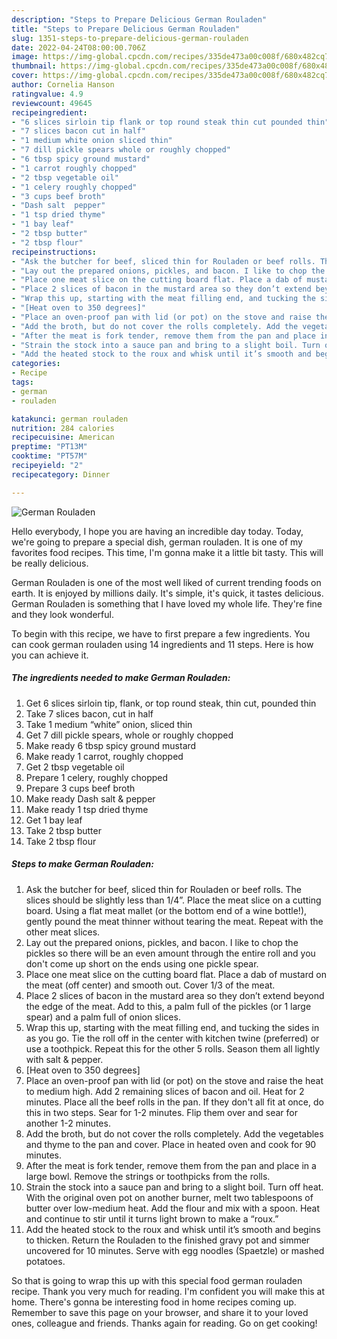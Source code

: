```yaml
---
description: "Steps to Prepare Delicious German Rouladen"
title: "Steps to Prepare Delicious German Rouladen"
slug: 1351-steps-to-prepare-delicious-german-rouladen
date: 2022-04-24T08:00:00.706Z
image: https://img-global.cpcdn.com/recipes/335de473a00c008f/680x482cq70/german-rouladen-recipe-main-photo.jpg
thumbnail: https://img-global.cpcdn.com/recipes/335de473a00c008f/680x482cq70/german-rouladen-recipe-main-photo.jpg
cover: https://img-global.cpcdn.com/recipes/335de473a00c008f/680x482cq70/german-rouladen-recipe-main-photo.jpg
author: Cornelia Hanson
ratingvalue: 4.9
reviewcount: 49645
recipeingredient:
- "6 slices sirloin tip flank or top round steak thin cut pounded thin"
- "7 slices bacon cut in half"
- "1 medium white onion sliced thin"
- "7 dill pickle spears whole or roughly chopped"
- "6 tbsp spicy ground mustard"
- "1 carrot roughly chopped"
- "2 tbsp vegetable oil"
- "1 celery roughly chopped"
- "3 cups beef broth"
- "Dash salt  pepper"
- "1 tsp dried thyme"
- "1 bay leaf"
- "2 tbsp butter"
- "2 tbsp flour"
recipeinstructions:
- "Ask the butcher for beef, sliced thin for Rouladen or beef rolls. The slices should be slightly less than 1/4”. Place the meat slice on a cutting board. Using a flat meat mallet (or the bottom end of a wine bottle!), gently pound the meat thinner without tearing the meat. Repeat with the other meat slices."
- "Lay out the prepared onions, pickles, and bacon. I like to chop the pickles so there will be an even amount through the entire roll and you don&#39;t come up short on the ends using one pickle spear."
- "Place one meat slice on the cutting board flat. Place a dab of mustard on the meat (off center) and smooth out. Cover 1/3 of the meat."
- "Place 2 slices of bacon in the mustard area so they don’t extend beyond the edge of the meat. Add to this, a palm full of the pickles (or 1 large spear) and a palm full of onion slices."
- "Wrap this up, starting with the meat filling end, and tucking the sides in as you go. Tie the roll off in the center with kitchen twine (preferred) or use a toothpick. Repeat this for the other 5 rolls. Season them all lightly with salt &amp; pepper."
- "[Heat oven to 350 degrees]"
- "Place an oven-proof pan with lid (or pot) on the stove and raise the heat to medium high. Add 2 remaining slices of bacon and oil. Heat for 2 minutes. Place all the beef rolls in the pan. If they don&#39;t all fit at once, do this in two steps. Sear for 1-2 minutes. Flip them over and sear for another 1-2 minutes."
- "Add the broth, but do not cover the rolls completely. Add the vegetables and thyme to the pan and cover. Place in heated oven and cook for 90 minutes."
- "After the meat is fork tender, remove them from the pan and place in a large bowl. Remove the strings or toothpicks from the rolls."
- "Strain the stock into a sauce pan and bring to a slight boil. Turn off heat. With the original oven pot on another burner, melt two tablespoons of butter over low-medium heat. Add the flour and mix with a spoon. Heat and continue to stir until it turns light brown to make a “roux.”"
- "Add the heated stock to the roux and whisk until it’s smooth and begins to thicken. Return the Rouladen to the finished gravy pot and simmer uncovered for 10 minutes. Serve with egg noodles (Spaetzle) or mashed potatoes."
categories:
- Recipe
tags:
- german
- rouladen

katakunci: german rouladen 
nutrition: 284 calories
recipecuisine: American
preptime: "PT13M"
cooktime: "PT57M"
recipeyield: "2"
recipecategory: Dinner

---
```



![German Rouladen](https://img-global.cpcdn.com/recipes/335de473a00c008f/680x482cq70/german-rouladen-recipe-main-photo.jpg)

Hello everybody, I hope you are having an incredible day today. Today, we're going to prepare a special dish, german rouladen. It is one of my favorites food recipes. This time, I'm gonna make it a little bit tasty. This will be really delicious.

German Rouladen is one of the most well liked of current trending foods on earth. It is enjoyed by millions daily. It's simple, it's quick, it tastes delicious. German Rouladen is something that I have loved my whole life. They're fine and they look wonderful.




To begin with this recipe, we have to first prepare a few ingredients. You can cook german rouladen using 14 ingredients and 11 steps. Here is how you can achieve it.

<!--inarticleads1-->

##### The ingredients needed to make German Rouladen:

1. Get 6 slices sirloin tip, flank, or top round steak, thin cut, pounded thin
1. Take 7 slices bacon, cut in half
1. Take 1 medium “white” onion, sliced thin
1. Get 7 dill pickle spears, whole or roughly chopped
1. Make ready 6 tbsp spicy ground mustard
1. Make ready 1 carrot, roughly chopped
1. Get 2 tbsp vegetable oil
1. Prepare 1 celery, roughly chopped
1. Prepare 3 cups beef broth
1. Make ready Dash salt &amp; pepper
1. Make ready 1 tsp dried thyme
1. Get 1 bay leaf
1. Take 2 tbsp butter
1. Take 2 tbsp flour




<!--inarticleads2-->

##### Steps to make German Rouladen:

1. Ask the butcher for beef, sliced thin for Rouladen or beef rolls. The slices should be slightly less than 1/4”. Place the meat slice on a cutting board. Using a flat meat mallet (or the bottom end of a wine bottle!), gently pound the meat thinner without tearing the meat. Repeat with the other meat slices.
1. Lay out the prepared onions, pickles, and bacon. I like to chop the pickles so there will be an even amount through the entire roll and you don&#39;t come up short on the ends using one pickle spear.
1. Place one meat slice on the cutting board flat. Place a dab of mustard on the meat (off center) and smooth out. Cover 1/3 of the meat.
1. Place 2 slices of bacon in the mustard area so they don’t extend beyond the edge of the meat. Add to this, a palm full of the pickles (or 1 large spear) and a palm full of onion slices.
1. Wrap this up, starting with the meat filling end, and tucking the sides in as you go. Tie the roll off in the center with kitchen twine (preferred) or use a toothpick. Repeat this for the other 5 rolls. Season them all lightly with salt &amp; pepper.
1. [Heat oven to 350 degrees]
1. Place an oven-proof pan with lid (or pot) on the stove and raise the heat to medium high. Add 2 remaining slices of bacon and oil. Heat for 2 minutes. Place all the beef rolls in the pan. If they don&#39;t all fit at once, do this in two steps. Sear for 1-2 minutes. Flip them over and sear for another 1-2 minutes.
1. Add the broth, but do not cover the rolls completely. Add the vegetables and thyme to the pan and cover. Place in heated oven and cook for 90 minutes.
1. After the meat is fork tender, remove them from the pan and place in a large bowl. Remove the strings or toothpicks from the rolls.
1. Strain the stock into a sauce pan and bring to a slight boil. Turn off heat. With the original oven pot on another burner, melt two tablespoons of butter over low-medium heat. Add the flour and mix with a spoon. Heat and continue to stir until it turns light brown to make a “roux.”
1. Add the heated stock to the roux and whisk until it’s smooth and begins to thicken. Return the Rouladen to the finished gravy pot and simmer uncovered for 10 minutes. Serve with egg noodles (Spaetzle) or mashed potatoes.




So that is going to wrap this up with this special food german rouladen recipe. Thank you very much for reading. I'm confident you will make this at home. There's gonna be interesting food in home recipes coming up. Remember to save this page on your browser, and share it to your loved ones, colleague and friends. Thanks again for reading. Go on get cooking!
